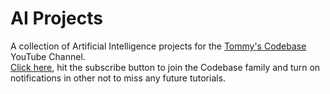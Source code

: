 # AI Projects
 A collection of Artificial Intelligence projects for the [Tommy's Codebase](https://www.youtube.com/@tommys_codebase) YouTube Channel.  
[Click here](https://www.youtube.com/@tommys_codebase), hit the subscribe button to join the Codebase family and turn on notifications in other not to miss any future tutorials.
